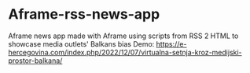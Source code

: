 # Aframe-rss-news-app
Aframe news app made with Aframe using scripts from RSS 2 HTML to showcase media outlets' Balkans bias
Demo: https://e-hercegovina.com/index.php/2022/12/07/virtualna-setnja-kroz-medijski-prostor-balkana/

